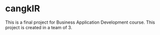 # cangkIR
 This is a final project for Business Application Development course. This project is created in a team of 3.

